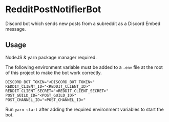 # RedditPostNotifierBot
Discord bot which sends new posts from a subreddit as a Discord Embed message.

## Usage
NodeJS & yarn package manager required.

The following environment variable must be added to a `.env` file at the root of this project to make the bot work correctly.
```
DISCORD_BOT_TOKEN="<DISCORD_BOT_TOKEN>"
REDDIT_CLIENT_ID="<REDDIT_CLIENT_ID>"
REDDIT_CLIENT_SECRET="<REDDIT_CLIENT_SECRET>"
POST_GUILD_ID="<POST_GUILD_ID>"
POST_CHANNEL_ID="<POST_CHANNEL_ID>"
```

Run `yarn start` after adding the required environment variables to start the bot.
